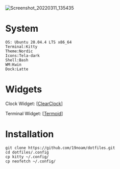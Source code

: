 ![Screenshot_20220311_135435](https://user-images.githubusercontent.com/69153900/157864817-cfb2ab13-9a38-45d2-84f8-76f8ebd8ce95.png)

# System
```
OS: Ubuntu 20.04.4 LTS x86_64
Terminal:Kitty
Theme:Nordic
Icons:Tela-dark
Shell:Bash
WM:Kwin
Dock:Latte
```

# Widgets
Clock Widget: \[[ClearClock](https://www.pling.com/p/1666554)\]

Terminal Widget: \[[Termoid](https://bhskr.com/termoid/)\]

# Installation
```
git clone https://github.com/19noam/dotfiles.git
cd dotfiles/.config
cp kitty ~/.config/
cp neofetch ~/.config/
